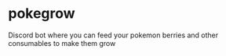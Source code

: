 # pokegrow
Discord bot where you can feed your pokemon berries and other consumables to make them grow
